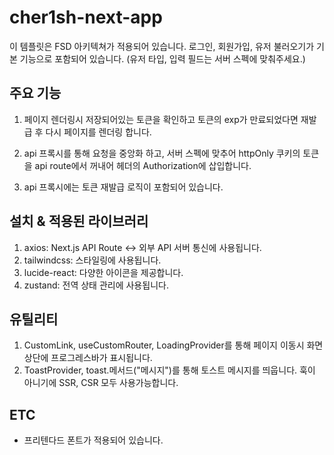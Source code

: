 # cher1sh-next-app
이 템플릿은 FSD 아키텍쳐가 적용되어 있습니다.
로그인, 회원가입, 유저 불러오기가 기본 기능으로 포함되어 있습니다. (유저 타입, 입력 필드는 서버 스펙에 맞춰주세요.)

## 주요 기능
1. 페이지 렌더링시 저장되어있는 토큰을 확인하고 토큰의 exp가 만료되었다면 재발급 후 다시 페이지를 렌더링 합니다.

2. api 프록시를 통해 요청을 중앙화 하고, 서버 스펙에 맞추어 httpOnly 쿠키의 토큰을 api route에서 꺼내어 헤더의 Authorization에 삽입합니다.

3. api 프록시에는 토큰 재발급 로직이 포함되어 있습니다.

## 설치 & 적용된 라이브러리
1. axios: Next.js API Route <-> 외부 API 서버 통신에 사용됩니다.
2. tailwindcss: 스타일링에 사용됩니다.
3. lucide-react: 다양한 아이콘을 제공합니다.
4. zustand: 전역 상태 관리에 사용됩니다.

## 유틸리티
1. CustomLink, useCustomRouter, LoadingProvider를 통해 페이지 이동시 화면 상단에 프로그레스바가 표시됩니다.
2. ToastProvider, toast.메서드("메시지")를 통해 토스트 메시지를 띄웁니다. 훅이 아니기에 SSR, CSR 모두 사용가능합니다.

## ETC
- 프리텐다드 폰트가 적용되어 있습니다.


